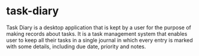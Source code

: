 # task-diary
Task Diary is a desktop application that is kept by a user for the purpose of making records about tasks. It is a task management system
that enables user to keep all their tasks in a single journal in which every entry is marked with some details, including due date, 
priority and notes.
